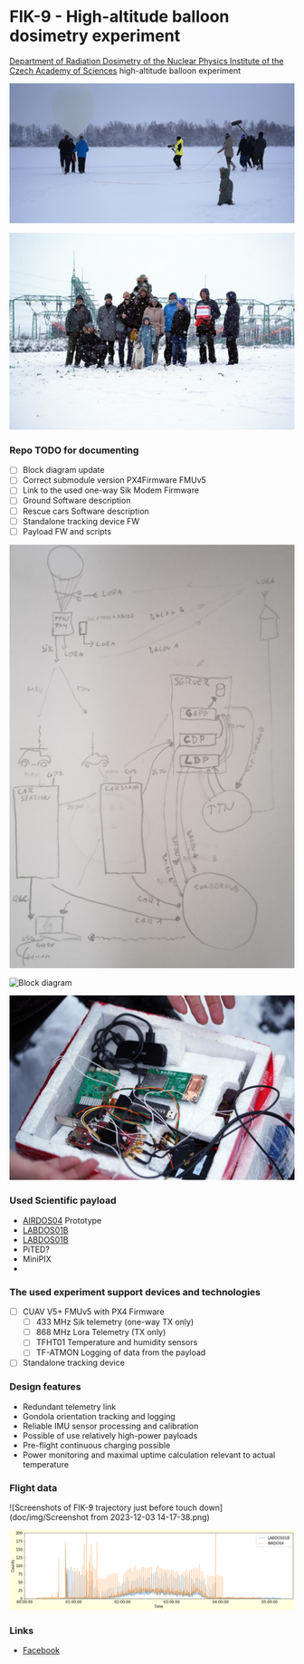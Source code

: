 # FIK-9 - High-altitude balloon dosimetry experiment

[Department of Radiation Dosimetry of the Nuclear Physics Institute of the Czech Academy of Sciences](http://www.ujf.cas.cz/en/departments/department-of-radiation-dosimetry/contact/) high-altitude balloon experiment

![FIK-9 just before takeoff](doc/img/FIK-9_takeoff.jpg)

![FIK-9 rescue team on touch down site](doc/img/FIK-9_rescue_team.jpg)


### Repo TODO for documenting
- [ ] Block diagram update
- [ ] Correct submodule version PX4Firmware FMUv5
- [ ] Link to the used one-way Sik Modem Firmware 
- [ ] Ground Software description
- [ ] Rescue cars Software description
- [ ] Standalone tracking device FW
- [ ] Payload FW and scripts

![Sw diagram](doc/img/fik_9_sw_data.png)

![Block diagram](doc/img/block_schematics.png)

![FIK-9 gondola opened after touch down](doc/img/FIK-9_gondola_opened_after_touchdown.jpg)

### Used Scientific payload

 - [AIRDOS04](https://github.com/UniversalScientificTechnologies/AIRDOS04) Prototype
 - [LABDOS01B](https://github.com/UniversalScientificTechnologies/LABDOS01)
 - [LABDOS01B](https://github.com/UniversalScientificTechnologies/LABDOS01/tree/LABDOS01A)
 - PiTED?
 - MiniPIX
 -

### The used experiment support devices and technologies

 - [ ] CUAV V5+ FMUv5 with PX4 Firmware
   - [ ] 433 MHz Sik telemetry (one-way TX only)
   - [ ] 868 MHz Lora Telemetry (TX only)
   - [ ] TFHT01 Temperature and humidity sensors
   - [ ] TF-ATMON Logging of data from the payload
 - [ ] Standalone tracking device

### Design features

  * Redundant telemetry link
  * Gondola orientation tracking and logging
  * Reliable IMU sensor processing and calibration
  * Possible of use relatively high-power payloads
  * Pre-flight continuous charging possible
  * Power monitoring and maximal uptime calculation relevant to actual temperature

### Flight data

![Screenshots of FIK-9 trajectory just before touch down](doc/img/Screenshot from 2023-12-03 14-17-38.png)

![Comparison of radiation captured by LABDOS01B and AIRDOS04 prototype](doc/img/LABDOS01B_AIRDOS04_raw_data.png)



### Links
  * [Facebook](https://www.facebook.com/balonfik/)
